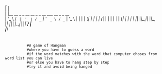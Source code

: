 

#
  

 _                                                                                  
| |                                            
| |__   __ _ _ __   __ _ _ __ ___   __ _ _ __  
| '_ \ / _` | '_ \ / _` | '_ ` _ \ / _` | '_ \ 
| | | | (_| | | | | (_| | | | | | | (_| | | | |
|_| |_|\__,_|_| |_|\__, |_| |_| |_|\__,_|_| |_|
                    __/ |                      
                   |___/  




#



              #A game of Hangman
              #where you have to guess a word 
              #if the word matches with the word that computer choses from word list you can live
              #or else you have to hang step by step 
              #try it and avoid being hanged
